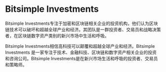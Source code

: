 # 

# Bitsimple Investments

Bitsimple Investments专注于加密和区块链相关企业的投资机构，他们认为区块链技术可以破坏和超越全球产业和经济。其团队是一群投资者、交易员和战略决策者，在区块链数字资产类别的新兴市场中生活和呼吸。

Bitsimple Investments相信高科技可以颠覆和超越全球产业和经济。Bitsimple Investments 是一家专注于技术、金融科技、区块链和数字资产相关企业的投资和咨询公司。Bitsimple Investments是在新兴市场生活和呼吸的投资者、交易员和策略师。

